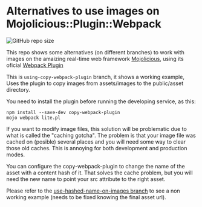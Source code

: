 # Alternatives to use images on Mojolicious::Plugin::Webpack
![GitHub repo size](https://img.shields.io/github/repo-size/dmanto/mojo-webpack-case)

This repo shows some alternatives (on different branches) to work with images on the amaizing real-time web framework [Mojolicious](https://metacpan.org/pod/Mojolicious), using its oficial [Webpack Plugin](https://metacpan.org/pod/Mojolicious::Plugin::Webpack)

This is ```using-copy-webpack-plugin``` branch, it shows a working example, Uses the plugin to copy images from assets/images to the public/asset directory.

You need to install the plugin before running the developing service, as this:

```shell
npm install --save-dev copy-webpack-plugin
mojo webpack lite.pl
```

If you want to modify image files, this solution will be problematic due to what is called the "caching gotcha". The problem is that your image file was cached on (posible) several places and you will need some way to clear those old caches. This is annoying for both development and production modes.

You can configure the copy-webpack-plugin to change the name of the asset with a content hash of it. That solves the cache problem, but you will need the new name to point your src attribute to the right asset.

Please refer to the [use-hashed-name-on-images branch](https://github.com/dmanto/mojo-webpack-case/tree/use-hashed-name-on-images) to see a non working example (needs to be fixed knowing the final asset url).